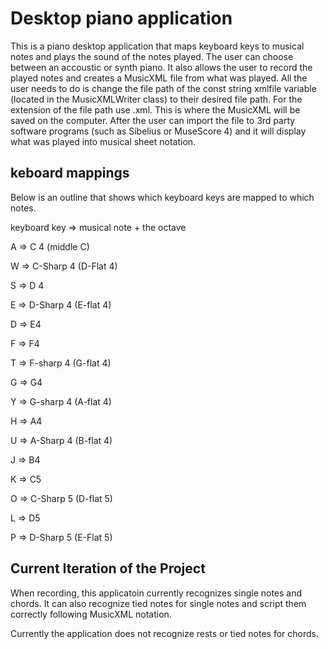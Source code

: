 # Desktop piano application
This is a piano desktop application that maps keyboard keys to musical notes and plays the sound of the notes played. The user can choose between an accoustic or synth piano. It also allows the user to record the played notes and creates a MusicXML file from what was played. 
All the user needs to do is change the file path of the const string xmlfile variable (located in the MusicXMLWriter class) to their desired file path. For the extension of the file path use .xml. This is where the MusicXML will be saved on the computer. After the user
can import the file to 3rd party software programs (such as Sibelius or MuseScore 4) and it will display what was played into musical sheet notation. 


## keboard mappings
Below is an outline that shows which keyboard keys are mapped to which notes.

keyboard key => musical note + the octave

A => C 4 (middle C)

W => C-Sharp 4 (D-Flat 4)

S => D 4

E => D-Sharp 4 (E-flat 4)

D => E4

F => F4

T => F-sharp 4 (G-flat 4)

G => G4

Y => G-sharp 4 (A-flat 4)

H => A4

U => A-Sharp 4 (B-flat 4)

J => B4

K => C5

O => C-Sharp 5 (D-flat 5)

L => D5

P => D-Sharp 5 (E-Flat 5)

## Current Iteration of the Project
When recording, this applicatoin currently recognizes single notes and chords. It can also recognize tied notes for single notes and script them correctly following MusicXML notation. 

Currently the application does not recognize rests or tied notes for chords.






